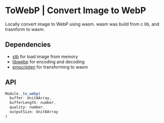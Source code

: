 # ToWebP | Convert Image to WebP

Locally convert image to WebP using wasm.
wasm was build from c lib, and trasnform to wasm.

## Dependencies

- [stb](https://github.com/nothings/stb/blob/master/stb_image.h)
  for load image from memory
- [libwebp](https://github.com/webmproject/libwebp) for encoding and decoding
- [emscripten](https://emscripten.org/docs/getting_started/index.html)
  for transforming to wasm

## API

```js
Module._to_webp(
  buffer: Unit8Array,
  bufferLength: number,
  quality: number,
  outputSize: Unit8Array
)
```
